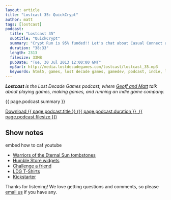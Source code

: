 ```yaml
---
layout: article
title: "Lostcast 35: QuickCrypt"
author: matt
tags: [lostcast]
podcast:
  title: "Lostcast 35"
  subtitle: "QuickCrypt"
  summary: "Crypt Run is 95% funded!! Let's chat about Casual Connect and Indie Prize Showcase!"
  duration: "38:33"
  length: 2313
  filesize: 33MB
  pubDate: "Tue, 30 Jul 2013 12:00:00 GMT"
  mp3url: http://media.lostdecadegames.com/lostcast/lostcast_35.mp3
  keywords: html5, games, lost decade games, gamedev, podcast, indie, lostcast
---
```

_**Lostcast** is the Lost Decade Games podcast, where [Geoff and Matt](/about/) talk about playing games, making games, and running an indie game company._

{{ page.podcast.summary }}

<a class="download-podcast" href="{{ page.podcast.mp3url }}">
	Download {{ page.podcast.title }} ({{ page.podcast.duration }}, {{ page.podcast.filesize }})
</a>

## Show notes

embed how to caf youtube

* [Warriors of the Eternal Sun tombstones](http://lparchive.org/Warriors-of-the-Eternal-Sun/Update%2001/)
* [Humble Store widgets](http://www.cryptrun.com/buy/)
* [Challenge a friend](/challenge-a-friend/)
* [LDG T-Shirts](http://www.redbubble.com/people/lostdecadegames/works/10591119-lost-decade-games-labeled-logo)
* [Kickstarter](http://www.kickstarter.com/projects/richtaur/crypt-run-death-is-just-the-beginning)

Thanks for listening! We love getting questions and comments, so please [email us](mailto:hello@lostdecadegames.com) if you have any.
